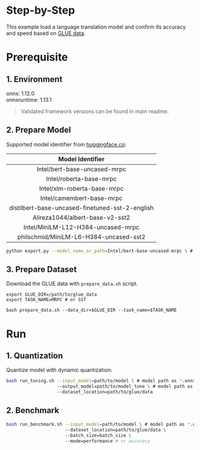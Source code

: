 Step-by-Step
============

This example load a language translation model and confirm its accuracy and speed based on [GLUE data](https://gluebenchmark.com/).

# Prerequisite

## 1. Environment
onnx: 1.12.0  
onnxruntime: 1.13.1
> Validated framework versions can be found in main readme.

## 2. Prepare Model

Supported model identifier from [huggingface.co](https://huggingface.co/):

|                 Model Identifier                |
|:-----------------------------------------------:|
|           Intel/bert-base-uncased-mrpc          |
|             Intel/roberta-base-mrpc             |
|           Intel/xlm-roberta-base-mrpc           |
|            Intel/camembert-base-mrpc            |
| distilbert-base-uncased-finetuned-sst-2-english |
|         Alireza1044/albert-base-v2-sst2         |
|        Intel/MiniLM-L12-H384-uncased-mrpc       |
|      philschmid/MiniLM-L6-H384-uncased-sst2     |

```bash
python export.py --model_name_or_path=Intel/bert-base-uncased-mrpc \ # or other supported model identifier
```

## 3. Prepare Dataset
Download the GLUE data with `prepare_data.sh` script.

```shell
export GLUE_DIR=/path/to/glue_data
export TASK_NAME=MRPC # or SST

bash prepare_data.sh --data_dir=$GLUE_DIR --task_name=$TASK_NAME
```

# Run

## 1. Quantization

Quantize model with dynamic quantization:

```bash
bash run_tuning.sh --input_model=path/to/model \ # model path as *.onnx
                   --output_model=path/to/model_tune \ # model path as *.onnx
                   --dataset_location=path/to/glue/data
```

## 2. Benchmark

```bash
bash run_benchmark.sh --input_model=path/to/model \ # model path as *.onnx
                      --dataset_location=path/to/glue/data \ 
                      --batch_size=batch_size \ 
                      --mode=performance # or accuracy
```
